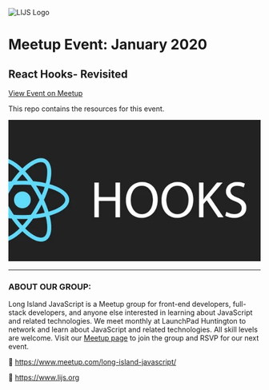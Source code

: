 ![LIJS Logo](https://res.cloudinary.com/just214/image/upload/v1680206584/LIJS/lijs-logo_.png)

# Meetup Event: January 2020
## React Hooks- Revisited

[View Event on Meetup](https://www.meetup.com/long-island-javascript/events/zjlpklybccbmc/)

This repo contains the resources for this event.

![Event Graphic](event-graphic.jpeg)


___

### ABOUT OUR GROUP:

Long Island JavaScript is a Meetup group for front-end developers, full-stack developers, and anyone else interested in learning about JavaScript and related technologies. We meet monthly at LaunchPad Huntington to network and learn about JavaScript and related technologies. All skill levels are welcome. Visit our [Meetup page](https://www.meetup.com/long-island-javascript/) to join the group and RSVP for our next event.

🔗 https://www.meetup.com/long-island-javascript/

🔗 https://www.lijs.org